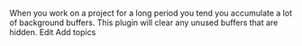 When you work on a project for a long period you tend you accumulate a lot of background buffers. This plugin will clear any unused buffers that are hidden. Edit
Add topics

